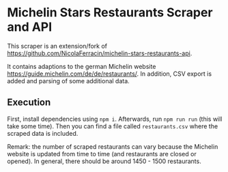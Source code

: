 # Michelin Stars Restaurants Scraper and API

This scraper is an extension/fork of https://github.com/NicolaFerracin/michelin-stars-restaurants-api.

It contains adaptions to the german Michelin website https://guide.michelin.com/de/de/restaurants/.
In addition, CSV export is added and parsing of some additional data.

## Execution

First, install dependencies using ``npm i``. Afterwards, run ```npm run run``` (this will take some time).
Then you can find a file called ``restaurants.csv`` where the scraped data is included.

Remark: the number of scraped restaurants can vary because the Michelin website is updated
from time to time (and restaurants are closed or opened). In general, there should be around 1450 - 1500 restaurants.
